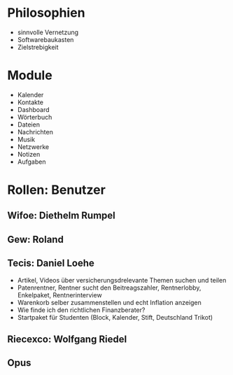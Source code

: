 # Philosophien
- sinnvolle Vernetzung
- Softwarebaukasten
- Zielstrebigkeit


# Module
- Kalender
- Kontakte
- Dashboard
- Wörterbuch
- Dateien
- Nachrichten
- Musik
- Netzwerke
- Notizen
- Aufgaben


# Rollen: Benutzer
## Wifoe: Diethelm Rumpel
## Gew: Roland
## Tecis: Daniel Loehe
- Artikel, Videos über versicherungsdrelevante Themen suchen und teilen
- Patenrentner, Rentner sucht den Beitreagszahler, Rentnerlobby, Enkelpaket, Rentnerinterview
- Warenkorb selber zusammenstellen und echt Inflation anzeigen
- Wie finde ich den richtlichen Finanzberater?
- Startpaket für Studenten (Block, Kalender, Stift, Deutschland Trikot)

## Riecexco: Wolfgang Riedel
## Opus
